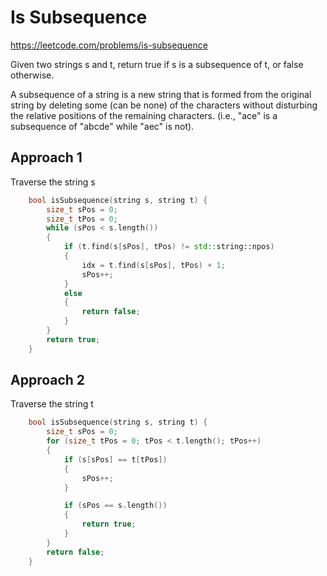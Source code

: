 # Is Subsequence

https://leetcode.com/problems/is-subsequence

Given two strings s and t, return true if s is a subsequence of t, or false otherwise.

A subsequence of a string is a new string that is formed from the original string by deleting some (can be none) of the characters without disturbing the relative positions of the remaining characters. (i.e., "ace" is a subsequence of "abcde" while "aec" is not).


## Approach 1

Traverse the string s

``` C++
    bool isSubsequence(string s, string t) {
        size_t sPos = 0;
        size_t tPos = 0;
        while (sPos < s.length())
        {
            if (t.find(s[sPos], tPos) != std::string::npos)
            {
                idx = t.find(s[sPos], tPos) + 1;
                sPos++;
            }
            else
            {
                return false;
            }
        }
        return true;
    }
```

## Approach 2

Traverse the string t

``` C++
    bool isSubsequence(string s, string t) {
        size_t sPos = 0;
        for (size_t tPos = 0; tPos < t.length(); tPos++)
        {
            if (s[sPos] == t[tPos])
            {
                sPos++;
            }

            if (sPos == s.length())
            {
                return true;
            }
        }
        return false;
    }
```